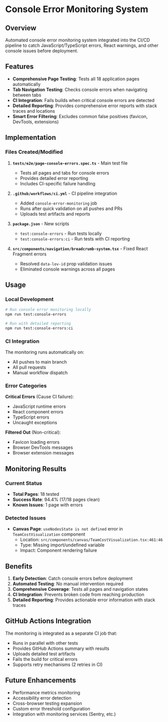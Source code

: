 # Console Error Monitoring System

## Overview

Automated console error monitoring system integrated into the CI/CD pipeline to catch JavaScript/TypeScript errors, React warnings, and other console issues before deployment.

## Features

- **Comprehensive Page Testing**: Tests all 18 application pages automatically
- **Tab Navigation Testing**: Checks console errors when navigating between tabs
- **CI Integration**: Fails builds when critical console errors are detected
- **Detailed Reporting**: Provides comprehensive error reports with stack traces and locations
- **Smart Error Filtering**: Excludes common false positives (favicon, DevTools, extensions)

## Implementation

### Files Created/Modified

1. **`tests/e2e/page-console-errors.spec.ts`** - Main test file
   - Tests all pages and tabs for console errors
   - Provides detailed error reporting
   - Includes CI-specific failure handling

2. **`.github/workflows/ci.yml`** - CI pipeline integration
   - Added `console-error-monitoring` job
   - Runs after quick validation on all pushes and PRs
   - Uploads test artifacts and reports

3. **`package.json`** - New scripts
   - `test:console-errors` - Run tests locally
   - `test:console-errors:ci` - Run tests with CI reporting

4. **`src/components/navigation/breadcrumb-system.tsx`** - Fixed React Fragment errors
   - Resolved `data-lov-id` prop validation issues
   - Eliminated console warnings across all pages

## Usage

### Local Development

```bash
# Run console error monitoring locally
npm run test:console-errors

# Run with detailed reporting
npm run test:console-errors:ci
```

### CI Integration

The monitoring runs automatically on:

- All pushes to main branch
- All pull requests
- Manual workflow dispatch

### Error Categories

**Critical Errors** (Cause CI failure):

- JavaScript runtime errors
- React component errors
- TypeScript errors
- Uncaught exceptions

**Filtered Out** (Non-critical):

- Favicon loading errors
- Browser DevTools messages
- Browser extension messages

## Monitoring Results

### Current Status

- **Total Pages**: 18 tested
- **Success Rate**: 94.4% (17/18 pages clean)
- **Known Issues**: 1 page with errors

### Detected Issues

- **Canvas Page**: `useNodesState is not defined` error in `TeamCostVisualization` component
  - Location: `src/components/canvas/TeamCostVisualization.tsx:461:46`
  - Type: Missing import/undefined variable
  - Impact: Component rendering failure

## Benefits

1. **Early Detection**: Catch console errors before deployment
2. **Automated Testing**: No manual intervention required
3. **Comprehensive Coverage**: Tests all pages and navigation states
4. **CI Integration**: Prevents broken code from reaching production
5. **Detailed Reporting**: Provides actionable error information with stack traces

## GitHub Actions Integration

The monitoring is integrated as a separate CI job that:

- Runs in parallel with other tests
- Provides GitHub Actions summary with results
- Uploads detailed test artifacts
- Fails the build for critical errors
- Supports retry mechanisms (2 retries in CI)

## Future Enhancements

- Performance metrics monitoring
- Accessibility error detection
- Cross-browser testing expansion
- Custom error threshold configuration
- Integration with monitoring services (Sentry, etc.)

